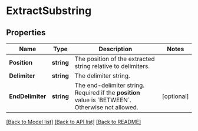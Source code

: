 # ExtractSubstring

## Properties

Name | Type | Description | Notes
------------ | ------------- | ------------- | -------------
**Position** | **string** | The position of the extracted string relative to delimiters. | 
**Delimiter** | **string** | The delimiter string. | 
**EndDelimiter** | **string** | The end-delimiter string.    Required if the **position** value is &#x60;BETWEEN&#x60;. Otherwise not allowed. | [optional] 

[[Back to Model list]](../README.md#documentation-for-models) [[Back to API list]](../README.md#documentation-for-api-endpoints) [[Back to README]](../README.md)


